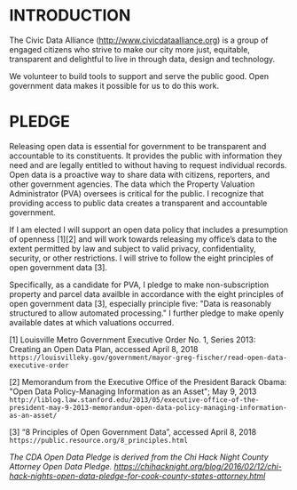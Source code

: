 # INTRODUCTION
The Civic Data Alliance (http://www.civicdataalliance.org) is a group of engaged citizens who strive to make our city more just, equitable, transparent and delightful to live in through data, design and technology. 

We volunteer to build tools to support and serve the public good. Open government data makes it possible for us to do this work. 

# PLEDGE
Releasing open data is essential for government to be transparent and accountable to its constituents. It provides the public with information they need and are legally entitled to without having to request individual records. Open data is a proactive way to share data with citizens, reporters, and other government agencies. The data which the Property Valuation Administrator (PVA) oversees is critical for the public. I recognize that providing access to public data creates a transparent and accountable government.

If I am elected I will support an open data policy that includes a presumption of openness [1][2] and will work towards releasing my office’s data to the extent permitted by law and subject to valid privacy, confidentiality, security, or other restrictions. I will strive to follow the eight principles of open government data [3].

Specifically, as a candidate for PVA, I pledge to make non-subscription property and parcel data availble in accordance with the eight principles of open government data [3], especially principle five: "Data is reasonably structured to allow automated processing."  I further pledge to make openly available dates at which valuations occurred.

[1] Louisville Metro Government Executive Order No. 1, Series 2013: Creating an Open Data Plan, accessed April 8, 2018 `https://louisvilleky.gov/government/mayor-greg-fischer/read-open-data-executive-order` 

[2] Memorandum from the Executive Office of the President Barack Obama: "Open Data Policy-Managing Information as an Asset"; May 9, 2013 `http://liblog.law.stanford.edu/2013/05/executive-office-of-the-president-may-9-2013-memorandum-open-data-policy-managing-information-as-an-asset/`

[3] “8 Principles of Open Government Data”, accessed April 8, 2018 `https://public.resource.org/8_principles.html`

_The CDA Open Data Pledge is derived from the Chi Hack Night County Attorney Open Data Pledge. https://chihacknight.org/blog/2016/02/12/chi-hack-nights-open-data-pledge-for-cook-county-states-attorney.html_
